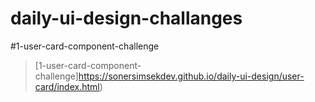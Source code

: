 # daily-ui-design-challanges

#1-user-card-component-challenge
>
>[1-user-card-component-challenge]https://sonersimsekdev.github.io/daily-ui-design/user-card/index.html)
>
